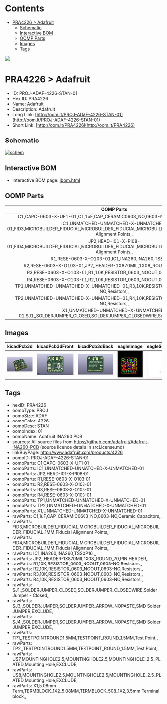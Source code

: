 



Contents
========

* [PRA4226 > Adafruit](#pra4226--adafruit)
	* [Schematic](#schematic)
	* [Interactive BOM](#interactive-bom)
	* [OOMP Parts](#oomp-parts)
	* [Images](#images)
	* [Tags](#tags)
  
![][im]
# PRA4226 > Adafruit

- ID: PROJ-ADAF-4226-STAN-01
- Hex ID: PRA4226
- Name: Adafruit
- Description: Adafruit
- Long Link: [http://oom.lt/PROJ-ADAF-4226-STAN-01](http://oom.lt/PROJ-ADAF-4226-STAN-01)
- Short Link: [http://oom.lt/PRA4226](http://oom.lt/PRA4226)

## Schematic
  
[![schem](eagleSchemImage.png)](eagleSchemImage.png)
## Interactive BOM

- Interactive BOM page: [ibom.html](https://htmlpreview.github.io/?https://github.com/oomlout/oomlout_OOMP_projects/blob/main/PROJ-ADAF-4226-STAN-01/kicad/bom/ibom.html)

## OOMP Parts
  

|OOMP Parts|
| :---: |
|C1,CAPC-0603-X-UF1-01,C1,1uF,CAP_CERAMIC0603_NO,0603-NO,Ceramic Capacitors,,|
|IC1,UNMATCHED-UNMATCHED-X-UNMATCHED-01,FID3,MICROBUILDER_FIDUCIAL,MICROBUILDER_FIDUCIAL,MICROBUILDER_FIDUCIAL_1MM,Fiducial Alignment Points,,|
|JP2,HEAD-I01-X-PI08-01,FID4,MICROBUILDER_FIDUCIAL,MICROBUILDER_FIDUCIAL,MICROBUILDER_FIDUCIAL_1MM,Fiducial Alignment Points,,|
|R1,RESE-0603-X-O103-01,IC1,INA260,INA260,TSSOP16,,,|
|R2,RESE-0603-X-O103-01,JP2,,HEADER-1X870MIL,1X08_ROUND_70,PIN HEADER,,|
|R3,RESE-0603-X-O103-01,R1,10K,RESISTOR_0603_NOOUT,0603-NO,Resistors,,|
|R4,RESE-0603-X-O103-01,R2,10K,RESISTOR_0603_NOOUT,0603-NO,Resistors,,|
|TP1,UNMATCHED-UNMATCHED-X-UNMATCHED-01,R3,10K,RESISTOR_0603_NOOUT,0603-NO,Resistors,,|
|TP2,UNMATCHED-UNMATCHED-X-UNMATCHED-01,R4,10K,RESISTOR_0603_NOOUT,0603-NO,Resistors,,|
|X1,UNMATCHED-UNMATCHED-X-UNMATCHED-01,SJ1,,SOLDERJUMPER_CLOSED,SOLDERJUMPER_CLOSEDWIRE,Solder Jumper - Closed,,|

## Images
  
  

|kicadPcb3d|kicadPcb3dFront|kicadPcb3dBack|eagleImage|eagleSchemImage|
| :---: | :---: | :---: | :---: | :---: |
|[![kicadPcb3d](kicadPcb3d_140.png)](kicadPcb3d.png)|[![kicadPcb3dFront](kicadPcb3dFront_140.png)](kicadPcb3dFront.png)|[![kicadPcb3dBack](kicadPcb3dBack_140.png)](kicadPcb3dBack.png)|[![eagleImage](eagleImage_140.png)](eagleImage.png)|[![eagleSchemImage](eagleSchemImage_140.png)](eagleSchemImage.png)|

## Tags

- hexID: PRA4226
- oompType: PROJ
- oompSize: ADAF
- oompColor: 4226
- oompDesc: STAN
- oompIndex: 01
- oompName: Adafruit INA260 PCB
- sources: All source files from https://github.com/adafruit/Adafruit-INA260-PCB (source licence details in srcLicense.md)
- linkBuyPage: http://www.adafruit.com/products/4226
- oompID: PROJ-ADAF-4226-STAN-01
- oompParts: C1,CAPC-0603-X-UF1-01
- oompParts: IC1,UNMATCHED-UNMATCHED-X-UNMATCHED-01
- oompParts: JP2,HEAD-I01-X-PI08-01
- oompParts: R1,RESE-0603-X-O103-01
- oompParts: R2,RESE-0603-X-O103-01
- oompParts: R3,RESE-0603-X-O103-01
- oompParts: R4,RESE-0603-X-O103-01
- oompParts: TP1,UNMATCHED-UNMATCHED-X-UNMATCHED-01
- oompParts: TP2,UNMATCHED-UNMATCHED-X-UNMATCHED-01
- oompParts: X1,UNMATCHED-UNMATCHED-X-UNMATCHED-01
- rawParts: C1,1uF,CAP_CERAMIC0603_NO,0603-NO,Ceramic Capacitors,,
- rawParts: FID3,MICROBUILDER_FIDUCIAL,MICROBUILDER_FIDUCIAL,MICROBUILDER_FIDUCIAL_1MM,Fiducial Alignment Points,,
- rawParts: FID4,MICROBUILDER_FIDUCIAL,MICROBUILDER_FIDUCIAL,MICROBUILDER_FIDUCIAL_1MM,Fiducial Alignment Points,,
- rawParts: IC1,INA260,INA260,TSSOP16,,,
- rawParts: JP2,,HEADER-1X870MIL,1X08_ROUND_70,PIN HEADER,,
- rawParts: R1,10K,RESISTOR_0603_NOOUT,0603-NO,Resistors,,
- rawParts: R2,10K,RESISTOR_0603_NOOUT,0603-NO,Resistors,,
- rawParts: R3,10K,RESISTOR_0603_NOOUT,0603-NO,Resistors,,
- rawParts: R4,10K,RESISTOR_0603_NOOUT,0603-NO,Resistors,,
- rawParts: SJ1,,SOLDERJUMPER_CLOSED,SOLDERJUMPER_CLOSEDWIRE,Solder Jumper - Closed,,
- rawParts: SJ3,,SOLDERJUMPER,SOLDERJUMPER_ARROW_NOPASTE,SMD Solder JUMPER,EXCLUDE,
- rawParts: SJ4,,SOLDERJUMPER,SOLDERJUMPER_ARROW_NOPASTE,SMD Solder JUMPER,EXCLUDE,
- rawParts: TP1,,TESTPOINTROUND1.5MM,TESTPOINT_ROUND_1.5MM,Test Point,,
- rawParts: TP2,,TESTPOINTROUND1.5MM,TESTPOINT_ROUND_1.5MM,Test Point,,
- rawParts: U$7,MOUNTINGHOLE2.5,MOUNTINGHOLE2.5,MOUNTINGHOLE_2.5_PLATED,Mounting Hole,EXCLUDE,
- rawParts: U$8,MOUNTINGHOLE2.5,MOUNTINGHOLE2.5,MOUNTINGHOLE_2.5_PLATED,Mounting Hole,EXCLUDE,
- rawParts: X1,5.08mm Term,TERMBLOCK_1X2_5.08MM,TERMBLOCK_508_1X2,3.5mm Terminal block,,



[im]: kicadPcb3d_450.png

